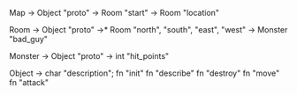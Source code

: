 Map -> Object "proto"
    -> Room "start"
    -> Room "location"

Room -> Object "proto"
     ->* Room "north", "south", "east", "west"
     -> Monster "bad_guy"

Monster -> Object "proto"
        -> int "hit_points"

Object -> char "description";
          fn "init"
          fn "describe"
          fn "destroy"
          fn "move"
          fn "attack"
